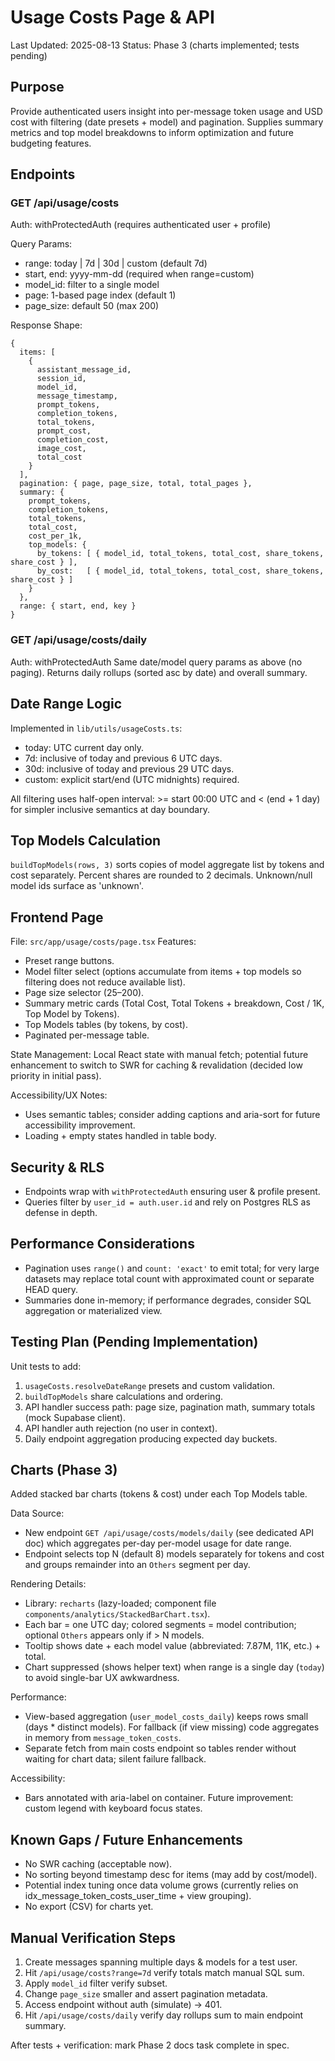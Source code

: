# Usage Costs Page & API

Last Updated: 2025-08-13
Status: Phase 3 (charts implemented; tests pending)

## Purpose

Provide authenticated users insight into per-message token usage and USD cost with filtering (date presets + model) and pagination. Supplies summary metrics and top model breakdowns to inform optimization and future budgeting features.

## Endpoints

### GET /api/usage/costs

Auth: withProtectedAuth (requires authenticated user + profile)

Query Params:

- range: today | 7d | 30d | custom (default 7d)
- start, end: yyyy-mm-dd (required when range=custom)
- model_id: filter to a single model
- page: 1-based page index (default 1)
- page_size: default 50 (max 200)

Response Shape:

```
{
  items: [
    {
      assistant_message_id,
      session_id,
      model_id,
      message_timestamp,
      prompt_tokens,
      completion_tokens,
      total_tokens,
      prompt_cost,
      completion_cost,
      image_cost,
      total_cost
    }
  ],
  pagination: { page, page_size, total, total_pages },
  summary: {
    prompt_tokens,
    completion_tokens,
    total_tokens,
    total_cost,
    cost_per_1k,
    top_models: {
      by_tokens: [ { model_id, total_tokens, total_cost, share_tokens, share_cost } ],
      by_cost:   [ { model_id, total_tokens, total_cost, share_tokens, share_cost } ]
    }
  },
  range: { start, end, key }
}
```

### GET /api/usage/costs/daily

Auth: withProtectedAuth
Same date/model query params as above (no paging).
Returns daily rollups (sorted asc by date) and overall summary.

## Date Range Logic

Implemented in `lib/utils/usageCosts.ts`:

- today: UTC current day only.
- 7d: inclusive of today and previous 6 UTC days.
- 30d: inclusive of today and previous 29 UTC days.
- custom: explicit start/end (UTC midnights) required.

All filtering uses half-open interval: >= start 00:00 UTC and < (end + 1 day) for simpler inclusive semantics at day boundary.

## Top Models Calculation

`buildTopModels(rows, 3)` sorts copies of model aggregate list by tokens and cost separately. Percent shares are rounded to 2 decimals. Unknown/null model ids surface as 'unknown'.

## Frontend Page

File: `src/app/usage/costs/page.tsx`
Features:

- Preset range buttons.
- Model filter select (options accumulate from items + top models so filtering does not reduce available list).
- Page size selector (25–200).
- Summary metric cards (Total Cost, Total Tokens + breakdown, Cost / 1K, Top Model by Tokens).
- Top Models tables (by tokens, by cost).
- Paginated per-message table.

State Management: Local React state with manual fetch; potential future enhancement to switch to SWR for caching & revalidation (decided low priority in initial pass).

Accessibility/UX Notes:

- Uses semantic tables; consider adding captions and aria-sort for future accessibility improvement.
- Loading + empty states handled in table body.

## Security & RLS

- Endpoints wrap with `withProtectedAuth` ensuring user & profile present.
- Queries filter by `user_id = auth.user.id` and rely on Postgres RLS as defense in depth.

## Performance Considerations

- Pagination uses `range()` and `count: 'exact'` to emit total; for very large datasets may replace total count with approximated count or separate HEAD query.
- Summaries done in-memory; if performance degrades, consider SQL aggregation or materialized view.

## Testing Plan (Pending Implementation)

Unit tests to add:

1. `usageCosts.resolveDateRange` presets and custom validation.
2. `buildTopModels` share calculations and ordering.
3. API handler success path: page size, pagination math, summary totals (mock Supabase client).
4. API handler auth rejection (no user in context).
5. Daily endpoint aggregation producing expected day buckets.

## Charts (Phase 3)

Added stacked bar charts (tokens & cost) under each Top Models table.

Data Source:

- New endpoint `GET /api/usage/costs/models/daily` (see dedicated API doc) which aggregates per-day per-model usage for date range.
- Endpoint selects top N (default 8) models separately for tokens and cost and groups remainder into an `Others` segment per day.

Rendering Details:

- Library: `recharts` (lazy-loaded; component file `components/analytics/StackedBarChart.tsx`).
- Each bar = one UTC day; colored segments = model contribution; optional `Others` appears only if > N models.
- Tooltip shows date + each model value (abbreviated: 7.87M, 11K, etc.) + total.
- Chart suppressed (shows helper text) when range is a single day (`today`) to avoid single-bar UX awkwardness.

Performance:

- View-based aggregation (`user_model_costs_daily`) keeps rows small (days \* distinct models). For fallback (if view missing) code aggregates in memory from `message_token_costs`.
- Separate fetch from main costs endpoint so tables render without waiting for chart data; silent failure fallback.

Accessibility:

- Bars annotated with aria-label on container. Future improvement: custom legend with keyboard focus states.

## Known Gaps / Future Enhancements

- No SWR caching (acceptable now).
- No sorting beyond timestamp desc for items (may add by cost/model).
- Potential index tuning once data volume grows (currently relies on idx_message_token_costs_user_time + view grouping).
- No export (CSV) for charts yet.

## Manual Verification Steps

1. Create messages spanning multiple days & models for a test user.
2. Hit `/api/usage/costs?range=7d` verify totals match manual SQL sum.
3. Apply `model_id` filter verify subset.
4. Change `page_size` smaller and assert pagination metadata.
5. Access endpoint without auth (simulate) -> 401.
6. Hit `/api/usage/costs/daily` verify day rollups sum to main endpoint summary.

After tests + verification: mark Phase 2 docs task complete in spec.

